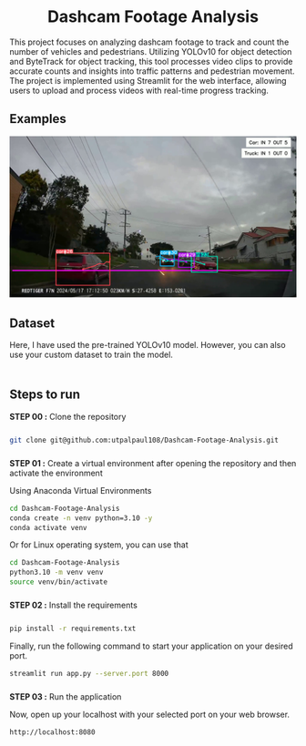 # <div align='center'>Dashcam Footage Analysis</div>

This project focuses on analyzing dashcam footage to track and count the number of vehicles and pedestrians. Utilizing YOLOv10 for object detection and ByteTrack for object tracking, this tool processes video clips to provide accurate counts and insights into traffic patterns and pedestrian movement. The project is implemented using Streamlit for the web interface, allowing users to upload and process videos with real-time progress tracking. 

## Examples

<img src="examples/example_01.png">

## Dataset

Here, I have used the pre-trained YOLOv10 model. However, you can also use your custom dataset to train the model.


## <div style="padding-top: 20px"> Steps to run </div>

<div style="padding-bottom:10px"><b>STEP 00 :</b> Clone the repository</div>

```bash
git clone git@github.com:utpalpaul108/Dashcam-Footage-Analysis.git
```
<div style="padding-top:10px"><b>STEP 01 :</b> Create a virtual environment after opening the repository and then activate the environment</div>

Using Anaconda Virtual Environments

```bash
cd Dashcam-Footage-Analysis
conda create -n venv python=3.10 -y
conda activate venv
```
Or for Linux operating system, you can use that

```bash
cd Dashcam-Footage-Analysis
python3.10 -m venv venv
source venv/bin/activate
```

<div style="padding-top:10px; padding-bottom:10px"><b>STEP 02 :</b> Install the requirements</div>

```bash
pip install -r requirements.txt
```

Finally, run the following command to start your application on your desired port.
```bash
streamlit run app.py --server.port 8000
```

<div style="padding-top:10px"><b>STEP 03 :</b> Run the application</div>

Now, open up your localhost with your selected port on your web browser.
```bash
http://localhost:8080
```
